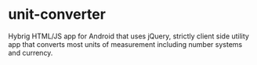 # unit-converter
Hybrig HTML/JS app for Android that uses jQuery, strictly client side utility app that converts most units of measurement including number systems and currency.
